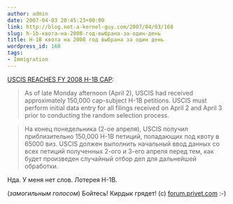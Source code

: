```yaml
---
author: admin
date: 2007-04-03 20:45:23+00:00
link: http://blog.not-a-kernel-guy.com/2007/04/03/168
slug: h-1b-квота-на-2008-год-выбрана-за-один-день
title: H-1B квота на 2008 год выбрана за один день
wordpress_id: 168
tags:
- Immigration
---
```


[USCIS REACHES FY 2008 H-1B CAP](http://aila.org/content/default.aspx?docid=22017):

> As of late Monday afternoon (April 2), USCIS had received approximately 150,000 cap-subject H-1B petitions. USCIS must perform initial data entry for all filings received on April 2 and April 3 prior to conducting the random selection process.

> На конец понедельника (2-ое апреля), USCIS получил приблизительно 150,000 H-1B петиций, попадающих под квоту в 65000 виз. USCIS должен выполнить начальный ввод данных со всех петиций полученных 2-ого и 3-его апреля перед тем, как будет произведен случайный отбор дел для дальнейшей обработки.

Нда. У меня нет слов. Лотерея H-1B. 

(_замогильным голосом_) Бойтесь! Кирдык грядет! (c) [forum.privet.com](http://forum.privet.com) :-)
